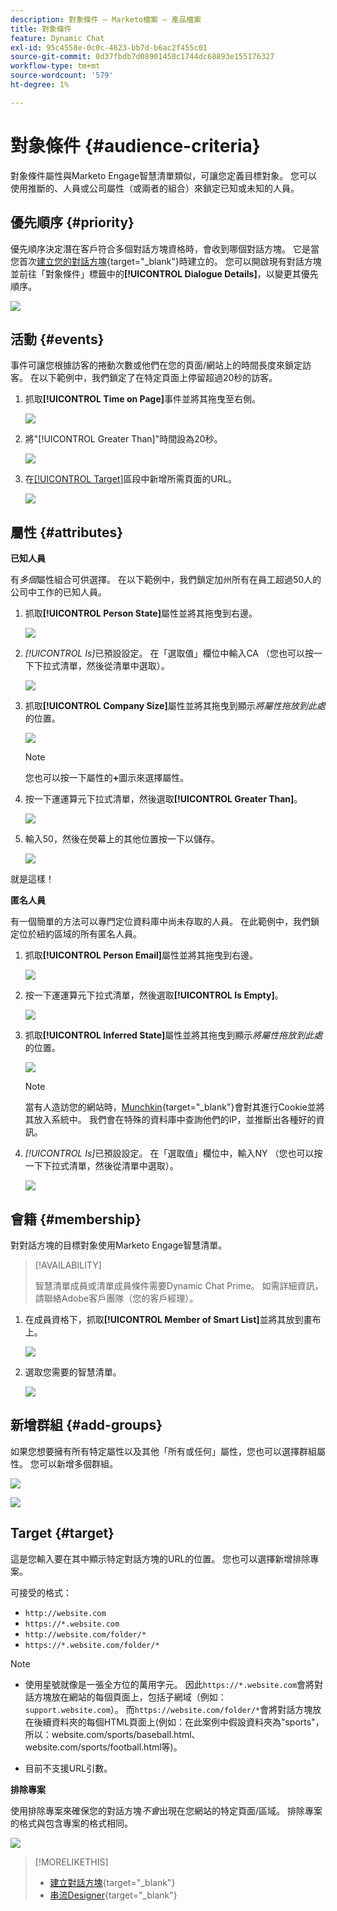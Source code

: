 ```yaml
---
description: 對象條件 — Marketo檔案 — 產品檔案
title: 對象條件
feature: Dynamic Chat
exl-id: 95c4558e-0c0c-4623-bb7d-b6ac2f455c01
source-git-commit: 0d37fbdb7d08901458c1744dc68893e155176327
workflow-type: tm+mt
source-wordcount: '579'
ht-degree: 1%

---
```


# 對象條件 {#audience-criteria}

對象條件屬性與Marketo Engage智慧清單類似，可讓您定義目標對象。 您可以使用推斷的、人員或公司屬性（或兩者的組合）來鎖定已知或未知的人員。

## 優先順序 {#priority}

優先順序決定潛在客戶符合多個對話方塊資格時，會收到哪個對話方塊。 它是當您首次[建立您的對話方塊](/help/marketo/product-docs/demand-generation/dynamic-chat/automated-chat/create-a-dialogue.md){target="_blank"}時建立的。 您可以開啟現有對話方塊並前往「對象條件」標籤中的&#x200B;**[!UICONTROL Dialogue Details]**，以變更其優先順序。

![](assets/audience-criteria-1.png)

## 活動 {#events}

事件可讓您根據訪客的捲動次數或他們在您的頁面/網站上的時間長度來鎖定訪客。 在以下範例中，我們鎖定了在特定頁面上停留超過20秒的訪客。

1. 抓取&#x200B;**[!UICONTROL Time on Page]**&#x200B;事件並將其拖曳至右側。

   ![](assets/audience-criteria-3.png)

1. 將&quot;[!UICONTROL Greater Than]&quot;時間設為20秒。

   ![](assets/audience-criteria-4.png)

1. 在[[!UICONTROL Target]](#target)區段中新增所需頁面的URL。

   ![](assets/audience-criteria-5.png)

## 屬性 {#attributes}

**已知人員**

有&#x200B;_多個_&#x200B;屬性組合可供選擇。 在以下範例中，我們鎖定加州所有在員工超過50人的公司中工作的已知人員。

1. 抓取&#x200B;**[!UICONTROL Person State]**&#x200B;屬性並將其拖曳到右邊。

   ![](assets/audience-criteria-7.png)

1. _[!UICONTROL Is]_&#x200B;已預設設定。 在「選取值」欄位中輸入CA （您也可以按一下下拉式清單，然後從清單中選取）。

   ![](assets/audience-criteria-8.png)

1. 抓取&#x200B;**[!UICONTROL Company Size]**&#x200B;屬性並將其拖曳到顯示&#x200B;_將屬性拖放到此處_&#x200B;的位置。

   ![](assets/audience-criteria-9.png)

   >[!NOTE]
   >
   >您也可以按一下屬性的&#x200B;**+**&#x200B;圖示來選擇屬性。

1. 按一下運運算元下拉式清單，然後選取&#x200B;**[!UICONTROL Greater Than]**。

   ![](assets/audience-criteria-10.png)

1. 輸入50，然後在熒幕上的其他位置按一下以儲存。

   ![](assets/audience-criteria-11.png)

就是這樣！

**匿名人員**

有一個簡單的方法可以專門定位資料庫中尚未存取的人員。 在此範例中，我們鎖定位於紐約區域的所有匿名人員。

1. 抓取&#x200B;**[!UICONTROL Person Email]**&#x200B;屬性並將其拖曳到右邊。

   ![](assets/audience-criteria-12.png)

1. 按一下運運算元下拉式清單，然後選取&#x200B;**[!UICONTROL Is Empty]**。

   ![](assets/audience-criteria-13.png)

1. 抓取&#x200B;**[!UICONTROL Inferred State]**&#x200B;屬性並將其拖曳到顯示&#x200B;_將屬性拖放到此處_&#x200B;的位置。

   ![](assets/audience-criteria-14.png)

   >[!NOTE]
   >
   >當有人造訪您的網站時，[Munchkin](/help/marketo/product-docs/administration/additional-integrations/add-munchkin-tracking-code-to-your-website.md){target="_blank"}會對其進行Cookie並將其放入系統中。 我們會在特殊的資料庫中查詢他們的IP，並推斷出各種好的資訊。

1. _[!UICONTROL Is]_&#x200B;已預設設定。 在「選取值」欄位中，輸入NY （您也可以按一下下拉式清單，然後從清單中選取）。

   ![](assets/audience-criteria-15.png)

## 會籍 {#membership}

對對話方塊的目標對象使用Marketo Engage智慧清單。

>[!AVAILABILITY]
>
>智慧清單成員或清單成員條件需要Dynamic Chat Prime。 如需詳細資訊，請聯絡Adobe客戶團隊（您的客戶經理）。

1. 在成員資格下，抓取&#x200B;**[!UICONTROL Member of Smart List]**&#x200B;並將其放到畫布上。

   ![](assets/audience-criteria-15a.png)

1. 選取您需要的智慧清單。

   ![](assets/audience-criteria-15b.png)

## 新增群組 {#add-groups}

如果您想要擁有所有特定屬性以及其他「所有或任何」屬性，您也可以選擇群組屬性。 您可以新增多個群組。

![](assets/audience-criteria-16.png)

![](assets/audience-criteria-17.png)

## Target {#target}

這是您輸入要在其中顯示特定對話方塊的URL的位置。 您也可以選擇新增排除專案。

可接受的格式：

* `http://website.com`
* `https://*.website.com`
* `http://website.com/folder/*`
* `https://*.website.com/folder/*`

>[!NOTE]
>
>* 使用星號就像是一張全方位的萬用字元。 因此`https://*.website.com`會將對話方塊放在網站的每個頁面上，包括子網域（例如： `support.website.com`）。 而`https://website.com/folder/*`會將對話方塊放在後續資料夾的每個HTML頁面上(例如：在此案例中假設資料夾為&quot;sports&quot;，所以：website.com/sports/baseball.html、website.com/sports/football.html等)。
>
>* 目前不支援URL引數。

**排除專案**

使用排除專案來確保您的對話方塊&#x200B;_不會_&#x200B;出現在您網站的特定頁面/區域。 排除專案的格式與包含專案的格式相同。

![](assets/audience-criteria-18.png)

>[!MORELIKETHIS]
>
>* [建立對話方塊](/help/marketo/product-docs/demand-generation/dynamic-chat/automated-chat/create-a-dialogue.md){target="_blank"}
>* [串流Designer](/help/marketo/product-docs/demand-generation/dynamic-chat/automated-chat/stream-designer.md){target="_blank"}
